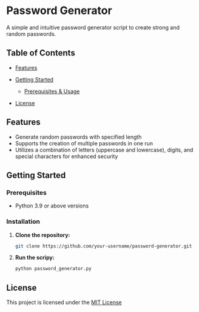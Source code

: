 # Password Generator

A simple and intuitive password generator script to create strong and random passwords.

## Table of Contents

- [Features](#features)
- [Getting Started](#getting-started)
  - [Prerequisites & Usage](#prerequisites)
  
- [License](#license)

## Features

- Generate random passwords with specified length
- Supports the creation of multiple passwords in one run
- Utilizes a combination of letters (uppercase and lowercase), digits, and special characters for enhanced security

## Getting Started

### Prerequisites

- Python 3.9 or above versions

### Installation

1. **Clone the repository:**
   ```bash
   git clone https://github.com/your-username/password-generator.git

2. **Run the scripy:**
   ```bash
   python password_generator.py

## **License**

This project is licensed under the [MIT License](LICENSE)

